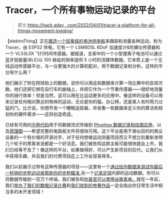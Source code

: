 # Tracer，一个所有事物运动记录的平台

> 原文:[https://hack aday . com/2022/04/01/tracer-a-platform-for-all-things-movement-logging/](https://hackaday.com/2022/04/01/tracer-a-platform-for-all-things-movement-logging/)

【elektroThing】正在[建造一个轻量级的电池供电板](https://hackaday.io/project/184499-tracer-a-wearable-for-things)来跟踪和测量各种运动，称为 Tracer。由 ESP32 供电，它有一个 LSM6DSL 6DoF 加速度计&陀螺仪传感器和一个 VL53L0X 飞行时间传感器。据报道，支架中的一个小型锂离子电池可以通过蓝牙低能量(BLE)以 100 赫兹的频率提供 5 小时的流媒体数据。它本质上是一个无线运动传感器平台，与一台更强大的计算机配对，用于数据记录和分析。这样的平台有什么用？

他们展示了附在网球拍上的数据，说你可以用这些数据来计算一场比赛中的击球次数。他们还把它绑在自行车的曲轴上，并把它作为一个节奏传感器——很好地测量你的骑行效率！但是当然，这可以用在比运动更多的应用中。像这样的设备可以用来记录任何相对靠近的物体的运动，无论是你的猫，办公椅，还是某人有时用力过猛的门。比方说，你想开发一个睡眠追踪器，并收集一些数据来定义你的算法和规划你的硬件需求——这将创造奇迹。

已经有可用的[示例代码](https://github.com/elektroThing/Tracer/tree/main/software/Tracer)用于将数据流式传输到 [Phyphox 数据记录和绘图应用](https://phyphox.org/)，以及[原理图](https://github.com/elektroThing/Tracer/blob/main/schematic.pdf)——希望完整的电路板文件将很快可用。这个平台是用于类似目的的商业设备的一个有价值的开源对手，对于任何想做运动测量项目而又不想立刻重新发明几个轮子的黑客来说都是一个好消息。我们被告知这款主板可能很快就会上市，我们已经等不及了！像这样的平台，如果做得好，可以产生新项目的后代，让我们从中获得乐趣，并且我们的付费项目[在](https://hackaday.com/2016/06/09/data-logging-everyones-doing-it-why-arent-you/)上工作会容易得多。

我们以前展示过带有这种传感器的项目——这里有一个[通过给你数据来调试你最后一秒钟的步枪运动来帮助你的步枪瞄准](https://hackaday.com/2019/01/23/rifle-mounted-sensor-shows-what-happens-during-shot/),另一个[记录足球](https://hackaday.com/2011/01/09/data-logging-football/)内部的运动数据。你可以将数据传输到一百万个终端，我们被告知[你甚至可以使用谷歌表单。](https://hackaday.com/2012/05/31/data-logging-directly-to-google-docs-google-drive/)就在一年前，我们[举办了我们的数据记录比赛](https://hackaday.com/2021/03/02/new-contest-data-loggin/)和[我们收到的参赛作品](https://hackaday.com/2021/05/01/winners-of-hackadays-data-loggin-contest-bluetooth-gardening-counting-cups-and-predicting-rainfall/)一定会指出你日常生活中相当多的未开发领域！